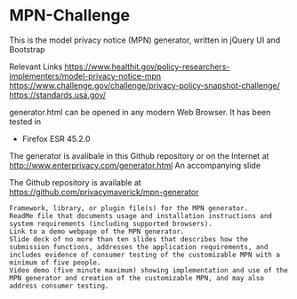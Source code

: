 # MPN-Challenge
This is the model privacy notice (MPN) generator, written in jQuery UI and Bootstrap


Relevant Links
https://www.healthit.gov/policy-researchers-implementers/model-privacy-notice-mpn
https://www.challenge.gov/challenge/privacy-policy-snapshot-challenge/
https://standards.usa.gov/


generator.html can be opened in any modern Web Browser. It has been tested in 
- Firefox ESR 45.2.0

The generator is avalibale in this Github repository or on the Internet at http://www.enterprivacy.com/generator.html
An accompanying slide 

The Github repository is available at https://github.com/privacymaverick/mpn-generator

    Framework, library, or plugin file(s) for the MPN generator.
    ReadMe file that documents usage and installation instructions and system requirements (including supported browsers).
    Link to a demo webpage of the MPN generator.
    Slide deck of no more than ten slides that describes how the submission functions, addresses the application requirements, and includes evidence of consumer testing of the customizable MPN with a minimum of five people.
    Video demo (five minute maximum) showing implementation and use of the MPN generator and creation of the customizable MPN, and may also address consumer testing.

